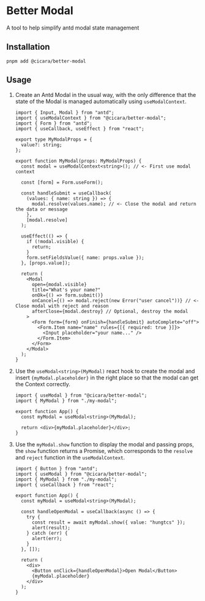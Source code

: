 # Better Modal

A tool to help simplify antd modal state management

## Installation

```shell
pnpm add @cicara/better-modal
```

## Usage

1. Create an Antd Modal in the usual way, with the only difference that the state of the Modal is managed automatically using `useModalContext`.

   ```tsx
   import { Input, Modal } from "antd";
   import { useModalContext } from "@cicara/better-modal";
   import { Form } from "antd";
   import { useCallback, useEffect } from "react";

   export type MyModalProps = {
     value?: string;
   };

   export function MyModal(props: MyModalProps) {
     const modal = useModalContext<string>(); // <- First use modal context

     const [form] = Form.useForm();

     const handleSubmit = useCallback(
       (values: { name: string }) => {
         modal.resolve(values.name); // <- Close the modal and return the data or message
       },
       [modal.resolve]
     );

     useEffect(() => {
       if (!modal.visible) {
         return;
       }
       form.setFieldsValue({ name: props.value });
     }, [props.value]);

     return (
       <Modal
         open={modal.visible}
         title="What's your name?"
         onOk={() => form.submit()}
         onCancel={() => modal.reject(new Error("user cancel"))} // <- Close modal with reject and reason
         afterClose={modal.destroy} // Optional, destroy the modal
       >
         <Form form={form} onFinish={handleSubmit} autoComplete="off">
           <Form.Item name="name" rules={[{ required: true }]}>
             <Input placeholder="your name..." />
           </Form.Item>
         </Form>
       </Modal>
     );
   }
   ```

2. Use the `useModal<string>(MyModal)` react hook to create the modal and insert `{myModal.placeholder}` in the right place so that the modal can get the Context correctly.

   ```tsx
   import { useModal } from "@cicara/better-modal";
   import { MyModal } from "./my-modal";

   export function App() {
     const myModal = useModal<string>(MyModal);

     return <div>{myModal.placeholder}</div>;
   }
   ```

3. Use the `myModal.show` function to display the modal and passing props, the `show` function returns a Promise, which corresponds to the `resolve` and `reject` function in the `useModalContext`.

   ```tsx
   import { Button } from "antd";
   import { useModal } from "@cicara/better-modal";
   import { MyModal } from "./my-modal";
   import { useCallback } from "react";

   export function App() {
     const myModal = useModal<string>(MyModal);

     const handleOpenModal = useCallback(async () => {
       try {
         const result = await myModal.show({ value: "hungtcs" });
         alert(result);
       } catch (err) {
         alert(err);
       }
     }, []);

     return (
       <div>
         <Button onClick={handleOpenModal}>Open Modal</Button>
         {myModal.placeholder}
       </div>
     );
   }
   ```
